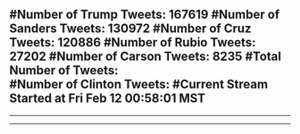 #Number of Trump Tweets: 167619
#Number of Sanders Tweets: 130972
#Number of Cruz Tweets: 120886
#Number of Rubio Tweets: 27202
#Number of Carson Tweets: 8235
#Total Number of Tweets:  
#Number of Clinton Tweets: 
#Current Stream Started at Fri Feb 12 00:58:01 MST
---
---
---
